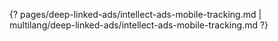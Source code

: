 {? pages/deep-linked-ads/intellect-ads-mobile-tracking.md | multilang/deep-linked-ads/intellect-ads-mobile-tracking.md ?}
